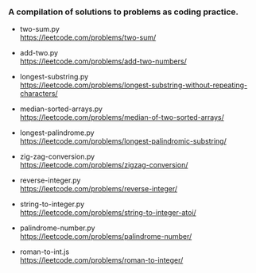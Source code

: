### A compilation of solutions to problems as coding practice.

* two-sum.py  
https://leetcode.com/problems/two-sum/

* add-two.py  
https://leetcode.com/problems/add-two-numbers/

* longest-substring.py  
https://leetcode.com/problems/longest-substring-without-repeating-characters/

* median-sorted-arrays.py  
https://leetcode.com/problems/median-of-two-sorted-arrays/

* longest-palindrome.py  
https://leetcode.com/problems/longest-palindromic-substring/

* zig-zag-conversion.py  
https://leetcode.com/problems/zigzag-conversion/

* reverse-integer.py  
https://leetcode.com/problems/reverse-integer/

* string-to-integer.py  
https://leetcode.com/problems/string-to-integer-atoi/

* palindrome-number.py  
https://leetcode.com/problems/palindrome-number/

* roman-to-int.js  
https://leetcode.com/problems/roman-to-integer/
